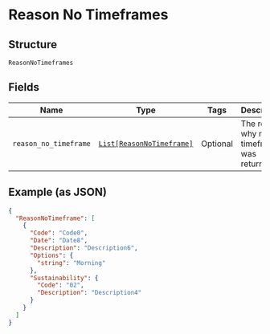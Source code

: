
# Reason No Timeframes

## Structure

`ReasonNoTimeframes`

## Fields

| Name | Type | Tags | Description |
|  --- | --- | --- | --- |
| `reason_no_timeframe` | [`List[ReasonNoTimeframe]`](../../doc/models/reason-no-timeframe.md) | Optional | The reason why no timeframe was returned |

## Example (as JSON)

```json
{
  "ReasonNoTimeframe": [
    {
      "Code": "Code0",
      "Date": "Date8",
      "Description": "Description6",
      "Options": {
        "string": "Morning"
      },
      "Sustainability": {
        "Code": "02",
        "Description": "Description4"
      }
    }
  ]
}
```

